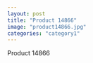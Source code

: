 ```yaml
---
layout: post
title: "Product 14866"
image: "product14866.jpg"
categories: "category1"
---
```

Product 14866
